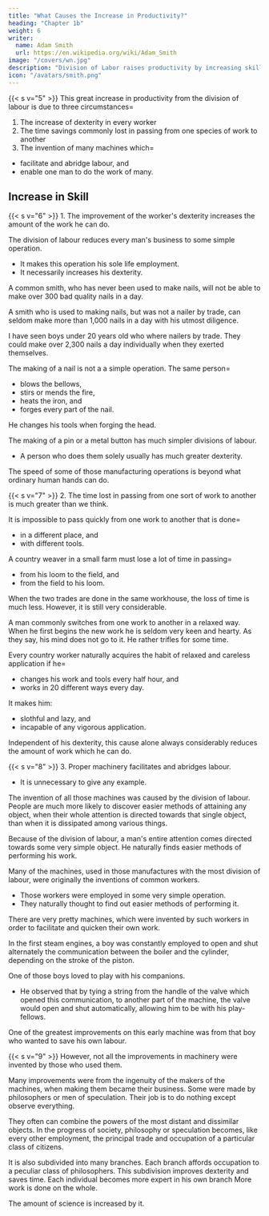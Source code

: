 ```yaml
---
title: "What Causes the Increase in Productivity?"
heading: "Chapter 1b"
weight: 6
writer:
  name: Adam Smith
  url: https://en.wikipedia.org/wiki/Adam_Smith
image: "/covers/wn.jpg"
description: "Division of Labor raises productivity by increasing skill, time savings, and by the invention of technology"
icon: "/avatars/smith.png"
---
```




{{< s v="5" >}} This great increase in productivity from the division of labour is due to three circumstances= 

1. The increase of dexterity in every worker
2. The time savings commonly lost in passing from one species of work to another
3. The invention of many machines which= 
  - facilitate and abridge labour, and
  - enable one man to do the work of many.


## Increase in Skill

{{< s v="6" >}} 1. The improvement of the worker's dexterity increases the amount of the work he can do.

The division of labour reduces every man's business to some simple operation.
- It makes this operation his sole life employment.
- It necessarily increases his dexterity.

A common smith, who has never been used to make nails, will not be able to make over 300 bad quality nails in a day.

A smith who is used to making nails, but was not a nailer by trade, can seldom make more than 1,000 nails in a day with his utmost diligence.

I have seen boys under 20 years old who where nailers by trade. They could make over 2,300 nails a day individually when they exerted themselves.

The making of a nail is not a a simple operation. The same person= 
- blows the bellows,
- stirs or mends the fire,
- heats the iron, and
- forges every part of the nail.

He changes his tools when forging the head.

The making of a pin or a metal button has much simpler divisions of labour.
- A person who does them solely usually has much greater dexterity.

The speed of some of those manufacturing operations is beyond what ordinary human hands can do.


{{< s v="7" >}} 2. The time lost in passing from one sort of work to another is much greater than we think.

It is impossible to pass quickly from one work to another that is done= 
- in a different place, and
- with different tools.

A country weaver in a small farm must lose a lot of time in passing= 
- from his loom to the field, and
- from the field to his loom.

When the two trades are done in the same workhouse, the loss of time is much less. However, it is still very considerable.

A man commonly switches from one work to another in a relaxed way. When he first begins the new work he is seldom very keen and hearty. As they say, his mind does not go to it. He rather trifles for some time.

Every country worker naturally acquires the habit of relaxed and careless application if he= 
- changes his work and tools every half hour, and
- works in 20 different ways every day.

It makes him:
- slothful and lazy, and
- incapable of any vigorous application.

Independent of his dexterity, this cause alone always considerably reduces the amount of work which he can do.


{{< s v="8" >}} 3. Proper machinery facilitates and abridges labour.
- It is unnecessary to give any example.

The invention of all those machines was caused by the division of labour. People are much more likely to discover easier methods of attaining any object, when their whole attention is directed towards that single object, than when it is dissipated among various things.

Because of the division of labour, a man's entire attention comes directed towards some very simple object.
He naturally finds easier methods of performing his work.

Many of the machines, used in those manufactures with the most division of labour, were originally the inventions of common workers.
- Those workers were employed in some very simple operation.
- They naturally thought to find out easier methods of performing it.

There are very pretty machines, which were invented by such workers in order to facilitate and quicken their own work.

In the first steam engines, a boy was constantly employed to open and shut alternately the communication between the boiler and the cylinder, depending on the stroke of the piston.

One of those boys loved to play with his companions.
- He observed that by tying a string from the handle of the valve which opened this communication, to another part of the machine, the valve would open and shut automatically, allowing him to be with his play-fellows.

One of the greatest improvements on this early machine was from that boy who wanted to save his own labour.


{{< s v="9" >}} However, not all the improvements in machinery were invented by those who used them.

Many improvements were from the ingenuity of the makers of the machines, when making them became their business.
Some were made by philosophers or men of speculation.
Their job is to do nothing except observe everything.

They often can combine the powers of the most distant and dissimilar objects.
In the progress of society, philosophy or speculation becomes, like every other employment, the principal trade and occupation of a particular class of citizens.

It is also subdivided into many branches.
Each branch affords occupation to a peculiar class of philosophers.
This subdivision improves dexterity and saves time.
Each individual becomes more expert in his own branch
More work is done on the whole.

The amount of science is increased by it.


